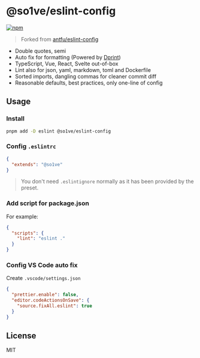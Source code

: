 # @so1ve/eslint-config

[![npm](https://img.shields.io/npm/v/@so1ve/eslint-config?color=a1b858&label=)](https://npmjs.com/package/@so1ve/eslint-config)

> Forked from [antfu/eslint-config](https://github.com/antfu/eslint-config)

- Double quotes, semi
- Auto fix for formatting (Powered by [Dprint](https://github.com/dprint/dprint))
- TypeScript, Vue, React, Svelte out-of-box
- Lint also for json, yaml, markdown, toml and Dockerfile
- Sorted imports, dangling commas for cleaner commit diff
- Reasonable defaults, best practices, only one-line of config

## Usage

### Install

```bash
pnpm add -D eslint @so1ve/eslint-config
```

### Config `.eslintrc`

```json
{
  "extends": "@so1ve"
}
```

> You don't need `.eslintignore` normally as it has been provided by the preset.

### Add script for package.json

For example:
```json
{
  "scripts": {
    "lint": "eslint ."
  }
}
```

### Config VS Code auto fix

Create `.vscode/settings.json`

```json
{
  "prettier.enable": false,
  "editor.codeActionsOnSave": {
    "source.fixAll.eslint": true
  }
}
```

## License

MIT
